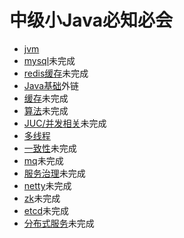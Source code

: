 # 中级小Java必知必会

- [jvm](https://github.com/ABUGADAY/midjavainterview/blob/master/docs/JVM.md)
- [mysql]()未完成
- [redis缓存]()未完成
- [Java基础](https://yq.aliyun.com/articles/622609#java)外链
- [缓存]()未完成
- [算法]()未完成
- [JUC/并发相关]()未完成
- [多线程](https://github.com/ABUGADAY/midjavainterview/blob/691b2e293ee3ec07d1dcb5362828ef3d7403a2a3/docs/%E5%A4%9A%E7%BA%BF%E7%A8%8B.md)
- [一致性]()未完成
- [mq]()未完成
- [服务治理]()未完成
- [netty]()未完成
- [zk]()未完成
- [etcd]()未完成
- [分布式服务]()未完成

